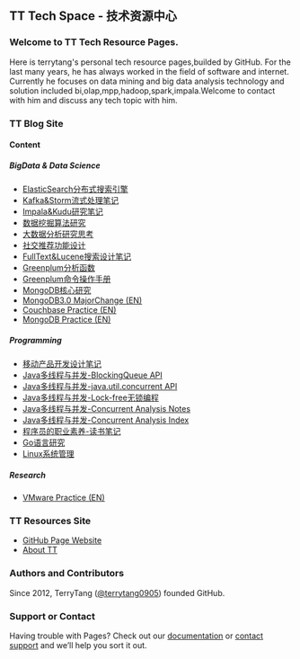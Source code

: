 TT Tech Space - 技术资源中心
--------------------------

### Welcome to TT Tech Resource Pages.
Here is terrytang's personal tech resource pages,builded by GitHub. For the last many years, he has always worked in the field of software and internet.
Currently he focuses on data mining and big data analysis technology and solution included bi,olap,mpp,hadoop,spark,impala.Welcome to contact with him and discuss any tech topic with him.

### TT Blog Site

#### Content

##### BigData & Data Science 

- [ElasticSearch分布式搜索引擎](https://github.com/terrytang0905/TT_Tech_Space/blob/resource/blogs/2017-01-06-elasticsearch-search-engine-solution.md)
- [Kafka&Storm流式处理笔记](https://github.com/terrytang0905/TT_Tech_Space/blob/resource/blogs/2016-12-14-kafka-storm-research-note.md)
- [Impala&Kudu研究笔记](https://github.com/terrytang0905/TT_Tech_Space/blob/resource/blogs/2016-12-12-impala-kudu-research-note.md)
- [数据挖掘算法研究](https://github.com/terrytang0905/TT_Tech_Space/blob/resource/blogs/2015-12-01-data-mining-analysis-algorithm.md)
- [大数据分析研究思考](https://github.com/terrytang0905/TT_Tech_Space/blob/resource/blogs/2015-11-08-data-mining-thinking.md)
- [社交推荐功能设计](https://github.com/terrytang0905/TT_Tech_Space/blob/resource/blogs/2015-05-13-sns-recommendation-design.md)
- [FullText&Lucene搜索设计笔记](https://github.com/terrytang0905/TT_Tech_Space/blob/resource/blogs/2014-12-20-lucene-search-design-note.md)
- [Greenplum分析函数](https://github.com/terrytang0905/TT_Tech_Space/blob/resource/blogs/2016-07-30-greenplum_analysis_function.md)
- [Greenplum命令操作手册](https://github.com/terrytang0905/TT_Tech_Space/blob/resource/blogs/2016-04-15-greenplum_command_guide.md)
- [MongoDB核心研究](https://github.com/terrytang0905/TT_Tech_Space/blob/resource/blogs/2016-02-28-mongodb-internal.md)
- [MongoDB3.0 MajorChange (EN)](https://github.com/terrytang0905/TT_Tech_Space/blob/resource/blogs/2015-10-11-mongodb3.0-major-release.md)
- [Couchbase Practice (EN)](https://github.com/terrytang0905/TT_Tech_Space/blob/resource/blogs/2014-11-05-couchbase-practice.md)
- [MongoDB Practice (EN)](https://github.com/terrytang0905/TT_Tech_Space/blob/resource/blogs/2014-11-05-mongodb-practice.md) 

##### Programming

- [移动产品开发设计笔记](https://github.com/terrytang0905/TT_Tech_Space/blob/resource/blogs/2015-01-08-cloud-product-design-note.md)
- [Java多线程与并发-BlockingQueue API](https://github.com/terrytang0905/TT_Tech_Space/blob/resource/blogs/2016-04-27-java_concurrent_blocking_queue_note.md)
- [Java多线程与并发-java.util.concurrent API](https://github.com/terrytang0905/TT_Tech_Space/blob/resource/blogs/2016-04-27-java_concurrent_api_note.md)
- [Java多线程与并发-Lock-free无锁编程](https://github.com/terrytang0905/TT_Tech_Space/blob/resource/blogs/2016-04-11-java_lock_free_program_note.md)
- [Java多线程与并发-Concurrent Analysis Notes](https://github.com/terrytang0905/TT_Tech_Space/blob/resource/blogs/2016-04-11-java_concurrent_analysis_note.md)
- [Java多线程与并发-Concurrent Analysis Index](https://github.com/terrytang0905/TT_Tech_Space/blob/resource/blogs/2016-04-09-java_concurrent_analysis_map.md)
- [程序员的职业素养-读书笔记](https://github.com/terrytang0905/TT_Tech_Space/blob/resource/blogs/2015-11-07-professional-programmer.md)
- [Go语言研究](https://github.com/terrytang0905/TT_Tech_Space/blob/resource/blogs/2015-05-12-go-language-design.md)
- [Linux系统管理](https://github.com/terrytang0905/TT_Tech_Space/blob/resource/blogs/2016-06-30-linux_system_management.md)

##### Research

- [VMware Practice (EN)](https://github.com/terrytang0905/TT_Tech_Space/blob/resource/blogs/2012-05-23-vmware-practice.md)


### TT Resources Site
- [GitHub Page Website](http://terrytang0905.github.io/TT_Tech_Space/)
- [About TT](About.md) 

### Authors and Contributors
Since 2012, TerryTang ([@terrytang0905](https://github.com/terrytang0905)) founded GitHub. 


### Support or Contact
Having trouble with Pages? Check out our [documentation](https://help.github.com/pages) or [contact support](https://github.com/contact) and we’ll help you sort it out.
